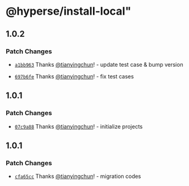 # @hyperse/install-local"

## 1.0.2

### Patch Changes

- [`a1bb963`](https://github.com/hyperse-io/install-local/commit/a1bb963b0c8536f697658ba716f2f41bf3e9e332) Thanks [@tianyingchun](https://github.com/tianyingchun)! - update test case & bump version

- [`697b6fe`](https://github.com/hyperse-io/install-local/commit/697b6fe6fd7a84651f1b459999fa3184e4187e5b) Thanks [@tianyingchun](https://github.com/tianyingchun)! - fix test cases

## 1.0.1

### Patch Changes

- [`07c9a88`](https://github.com/hyperse-io/install-local/commit/07c9a885746ec593647d3ad008ce91f2b4db9926) Thanks [@tianyingchun](https://github.com/tianyingchun)! - initialize projects

## 1.0.1

### Patch Changes

- [`cfa65cc`](https://github.com/hyperse-io/install-local/commit/cfa65cc5b8609679d337b17be15e9647cf8e5945) Thanks [@tianyingchun](https://github.com/tianyingchun)! - migration codes
